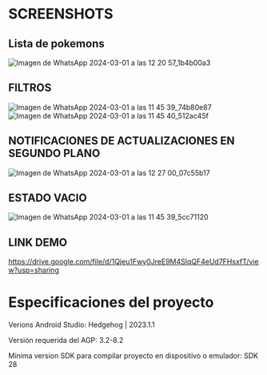# SCREENSHOTS

## Lista de pokemons

![Imagen de WhatsApp 2024-03-01 a las 12 20 57_1b4b00a3](https://github.com/Gerson-25/AtlantidaChallenge/assets/45273906/6dc8b8d8-110b-4d8b-bbfe-9a18b3557b7d)

## FILTROS

![Imagen de WhatsApp 2024-03-01 a las 11 45 39_74b80e87](https://github.com/Gerson-25/AtlantidaChallenge/assets/45273906/c74bd73e-6e70-4238-8227-e702b60bfccf)
![Imagen de WhatsApp 2024-03-01 a las 11 45 40_512ac45f](https://github.com/Gerson-25/AtlantidaChallenge/assets/45273906/9deb1ba0-7059-47b4-94a7-b074d629db17)

## NOTIFICACIONES DE ACTUALIZACIONES EN SEGUNDO PLANO

![Imagen de WhatsApp 2024-03-01 a las 12 27 00_07c55b17](https://github.com/Gerson-25/AtlantidaChallenge/assets/45273906/41d0edd5-fd2f-4331-b072-326748cdb906)


## ESTADO VACIO

![Imagen de WhatsApp 2024-03-01 a las 11 45 39_5cc71120](https://github.com/Gerson-25/AtlantidaChallenge/assets/45273906/7472ff9a-4906-4704-8424-c7c25eaf712a)

## LINK DEMO

https://drive.google.com/file/d/1Qjeu1Fwy0JreE9M4SlqQF4eUd7FHsxfT/view?usp=sharing


# Especificaciones del proyecto

Verions Android Studio:
Hedgehog | 2023.1.1

Versión requerida del AGP:
3.2-8.2

Minima version SDK para compilar proyecto en dispositivo o emulador:
SDK 28
